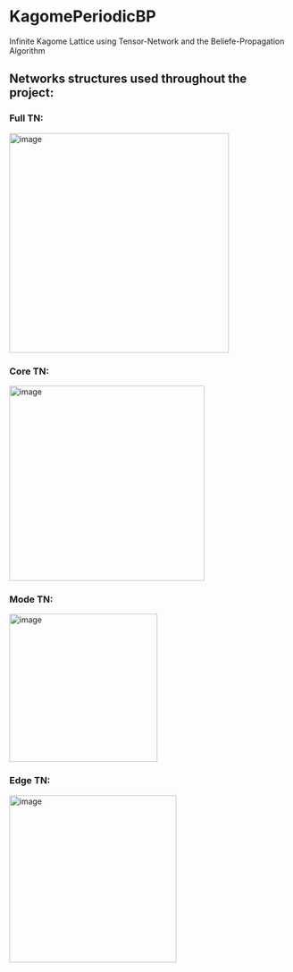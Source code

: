 # KagomePeriodicBP
 Infinite Kagome Lattice using Tensor-Network and the Beliefe-Propagation Algorithm


## Networks structures used throughout the project:
### Full TN:
<img width="393" alt="image" src="https://github.com/NGBigField/KagomePeriodicBP/assets/46134640/c1e588cf-2dbd-4135-a3a2-2f72f7b9ff24">

### Core TN:
<img width="349" alt="image" src="https://github.com/NGBigField/KagomePeriodicBP/assets/46134640/64041eb4-e281-4a98-9f59-e3c6be11fd05">

### Mode TN:
<img width="265" alt="image" src="https://github.com/NGBigField/KagomePeriodicBP/assets/46134640/fbecc1f0-f637-458a-bb61-5dcb38523da6">

### Edge TN:
<img width="299" alt="image" src="https://github.com/NGBigField/KagomePeriodicBP/assets/46134640/cf4e15de-f032-4384-a19f-850010d76b75">
